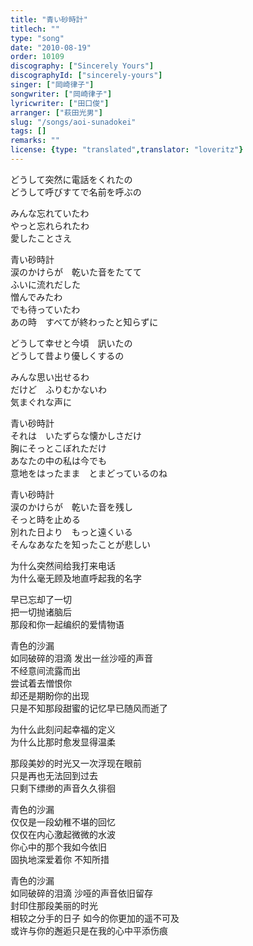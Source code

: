 ```yaml
---
title: "青い砂時計"
titlech: ""
type: "song"
date: "2010-08-19"
order: 10109
discography: ["Sincerely Yours"]
discographyId: ["sincerely-yours"]
singer: ["岡崎律子"]
songwriter: ["岡崎律子"]
lyricwriter: ["田口俊"]
arranger: ["萩田光男"]
slug: "/songs/aoi-sunadokei"
tags: []
remarks: ""
license: {type: "translated",translator: "loveritz"}
---
```


どうして突然に電話をくれたの   
どうして呼びすてで名前を呼ぶの   
  
みんな忘れていたわ   
やっと忘れられたわ   
愛したことさえ   
  
青い砂時計   
涙のかけらが　乾いた音をたてて   
ふいに流れだした   
憎んでみたわ   
でも待っていたわ   
あの時　すべてが終わったと知らずに   
  
どうして幸せと今頃　訊いたの   
どうして昔より優しくするの   
  
みんな思い出せるわ   
だけど　ふりむかないわ   
気まぐれな声に   
  
青い砂時計   
それは　いたずらな懐かしさだけ   
胸にそっとこぼれただけ   
あなたの中の私は今でも   
意地をはったまま　とまどっているのね   
  
青い砂時計   
涙のかけらが　乾いた音を残し   
そっと時を止める   
別れた日より　もっと遠くいる   
そんなあなたを知ったことが悲しい  

<!-- 翻译 -->

为什么突然间给我打来电话   
为什么毫无顾及地直呼起我的名字   
  
早已忘却了一切   
把一切抛诸脑后   
那段和你一起编织的爱情物语   
  
青色的沙漏   
如同破碎的泪滴 发出一丝沙哑的声音   
不经意间流露而出   
尝试着去憎恨你   
却还是期盼你的出现   
只是不知那段甜蜜的记忆早已随风而逝了   
  
为什么此刻问起幸福的定义   
为什么比那时愈发显得温柔   
  
那段美妙的时光又一次浮现在眼前   
只是再也无法回到过去   
只剩下缥缈的声音久久徘徊   
  
青色的沙漏   
仅仅是一段幼稚不堪的回忆   
仅仅在内心激起微微的水波   
你心中的那个我如今依旧   
固执地深爱着你 不知所措   
  
青色的沙漏   
如同破碎的泪滴 沙哑的声音依旧留存   
封印住那段美丽的时光   
相较之分手的日子 如今的你更加的遥不可及   
或许与你的邂逅只是在我的心中平添伤痕
